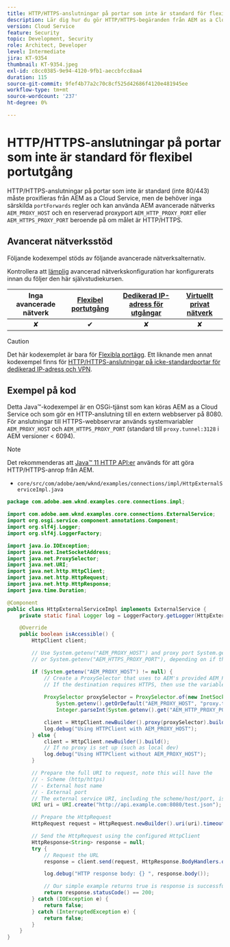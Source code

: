 ```yaml
---
title: HTTP/HTTPS-anslutningar på portar som inte är standard för flexibel portutgång
description: Lär dig hur du gör HTTP/HTTPS-begäranden från AEM as a Cloud Service till externa webbtjänster som körs på icke-standardportar för flexibla portadresser.
version: Cloud Service
feature: Security
topic: Development, Security
role: Architect, Developer
level: Intermediate
jira: KT-9354
thumbnail: KT-9354.jpeg
exl-id: c8cc0385-9e94-4120-9fb1-aeccbfcc8aa4
duration: 115
source-git-commit: 9fef4b77a2c70c8cf525d42686f4120e481945ee
workflow-type: tm+mt
source-wordcount: '237'
ht-degree: 0%

---
```


# HTTP/HTTPS-anslutningar på portar som inte är standard för flexibel portutgång

HTTP/HTTPS-anslutningar på portar som inte är standard (inte 80/443) måste proxifieras från AEM as a Cloud Service, men de behöver inga särskilda `portForwards` regler och kan använda AEM avancerade nätverks `AEM_PROXY_HOST` och en reserverad proxyport `AEM_HTTP_PROXY_PORT` eller `AEM_HTTPS_PROXY_PORT` beroende på om målet är HTTP/HTTPS.

## Avancerat nätverksstöd

Följande kodexempel stöds av följande avancerade nätverksalternativ.

Kontrollera att [lämplig](../advanced-networking.md#advanced-networking) avancerad nätverkskonfiguration har konfigurerats innan du följer den här självstudiekursen.

| Inga avancerade nätverk | [Flexibel portutgång](../flexible-port-egress.md) | [Dedikerad IP-adress för utgångar](../dedicated-egress-ip-address.md) | [Virtuellt privat nätverk](../vpn.md) |
|:-----:|:-----:|:------:|:---------:|
| ✘ | ✔ | ✘ | ✘ |

>[!CAUTION]
>
> Det här kodexemplet är bara för [Flexibla portägg](../flexible-port-egress.md). Ett liknande men annat kodexempel finns för [HTTP/HTTPS-anslutningar på icke-standardportar för dedikerad IP-adress och VPN](./http-dedicated-egress-ip-vpn.md).

## Exempel på kod

Detta Java™-kodexempel är en OSGi-tjänst som kan köras AEM as a Cloud Service och som gör en HTTP-anslutning till en extern webbserver på 8080. För anslutningar till HTTPS-webbservrar används systemvariabler `AEM_PROXY_HOST` och `AEM_HTTPS_PROXY_PORT` (standard till `proxy.tunnel:3128` i AEM versioner &lt; 6094).

>[!NOTE]
> Det rekommenderas att [Java™ 11 HTTP API:er](https://docs.oracle.com/en/java/javase/11/docs/api/java.net.http/java/net/http/package-summary.html) används för att göra HTTP/HTTPS-anrop från AEM.

+ `core/src/com/adobe/aem/wknd/examples/connections/impl/HttpExternalServiceImpl.java`

```java
package com.adobe.aem.wknd.examples.core.connections.impl;

import com.adobe.aem.wknd.examples.core.connections.ExternalService;
import org.osgi.service.component.annotations.Component;
import org.slf4j.Logger;
import org.slf4j.LoggerFactory;

import java.io.IOException;
import java.net.InetSocketAddress;
import java.net.ProxySelector;
import java.net.URI;
import java.net.http.HttpClient;
import java.net.http.HttpRequest;
import java.net.http.HttpResponse;
import java.time.Duration;

@Component
public class HttpExternalServiceImpl implements ExternalService {
    private static final Logger log = LoggerFactory.getLogger(HttpExternalServiceImpl.class);

    @Override
    public boolean isAccessible() {
        HttpClient client;

        // Use System.getenv("AEM_PROXY_HOST") and proxy port System.getenv("AEM_HTTP_PROXY_PORT") 
        // or System.getenv("AEM_HTTPS_PROXY_PORT"), depending on if the destination requires HTTP/HTTPS

        if (System.getenv("AEM_PROXY_HOST") != null) {
            // Create a ProxySelector that uses to AEM's provided AEM_PROXY_HOST, with a fallback of proxy.tunnel, and proxy port using the AEM_HTTP_PROXY_PORT variable. 
            // If the destination requires HTTPS, then use the variable AEM_HTTPS_PROXY_PORT instead of AEM_HTTP_PROXY_PORT.
 
            ProxySelector proxySelector = ProxySelector.of(new InetSocketAddress(
                System.getenv().getOrDefault("AEM_PROXY_HOST", "proxy.tunnel"), 
                Integer.parseInt(System.getenv().get("AEM_HTTP_PROXY_PORT"))));

            client = HttpClient.newBuilder().proxy(proxySelector).build();
            log.debug("Using HTTPClient with AEM_PROXY_HOST");
        } else {
            client = HttpClient.newBuilder().build();
            // If no proxy is set up (such as local dev)
            log.debug("Using HTTPClient without AEM_PROXY_HOST");
        }

        // Prepare the full URI to request, note this will have the
        // - Scheme (http/https)
        // - External host name
        // - External port
        // The external service URI, including the scheme/host/port, is defined in code, and NOT in Cloud Manager portForwards rules.
        URI uri = URI.create("http://api.example.com:8080/test.json");

        // Prepare the HttpRequest
        HttpRequest request = HttpRequest.newBuilder().uri(uri).timeout(Duration.ofSeconds(2)).build();

        // Send the HttpRequest using the configured HttpClient
        HttpResponse<String> response = null;
        try {
            // Request the URL
            response = client.send(request, HttpResponse.BodyHandlers.ofString());

            log.debug("HTTP response body: {} ", response.body());

            // Our simple example returns true is response is successful! (200 status code)
            return response.statusCode() == 200;
        } catch (IOException e) {
            return false;
        } catch (InterruptedException e) {
            return false;
        }
    }
}
```
